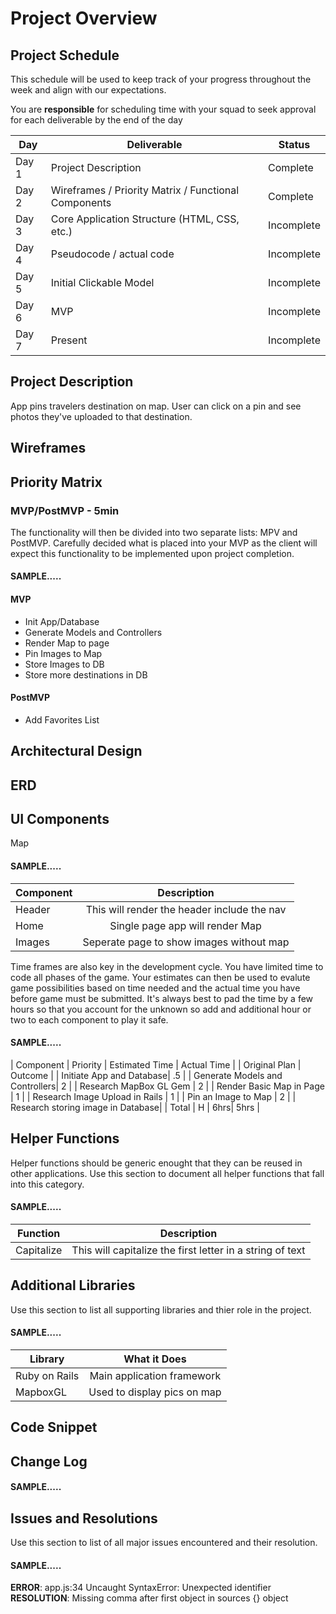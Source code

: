 # Project Overview

## Project Schedule

This schedule will be used to keep track of your progress throughout the week and align with our expectations.  

You are **responsible** for scheduling time with your squad to seek approval for each deliverable by the end of the day

|  Day | Deliverable | Status
|---|---| ---|
|Day 1| Project Description | Complete
|Day 2| Wireframes / Priority Matrix / Functional Components | Complete
|Day 3| Core Application Structure (HTML, CSS, etc.) | Incomplete
|Day 4| Pseudocode / actual code | Incomplete
|Day 5| Initial Clickable Model  | Incomplete
|Day 6| MVP | Incomplete
|Day 7| Present | Incomplete


## Project Description

App pins travelers destination on map. User can click on a pin and see photos they've uploaded to that destination.

## Wireframes


## Priority Matrix



### MVP/PostMVP - 5min

The functionality will then be divided into two separate lists: MPV and PostMVP.  Carefully decided what is placed into your MVP as the client will expect this functionality to be implemented upon project completion.  

#### SAMPLE.....
#### MVP 

- Init App/Database
- Generate Models and Controllers
- Render Map to page
- Pin Images to Map
- Store Images to DB
- Store more destinations in DB

#### PostMVP 

- Add Favorites List

## Architectural Design



## ERD



## UI Components

Map

#### SAMPLE.....
| Component | Description | 
| --- | :---: |  
| Header | This will render the header include the nav | 
| Home | Single page app will render Map |
| Images | Seperate page to show images without map |



Time frames are also key in the development cycle.  You have limited time to code all phases of the game.  Your estimates can then be used to evalute game possibilities based on time needed and the actual time you have before game must be submitted. It's always best to pad the time by a few hours so that you account for the unknown so add and additional hour or two to each component to play it safe.

#### SAMPLE.....
| Component | Priority | Estimated Time | Actual Time |
| Original Plan | Outcome | 
| Initiate App and Database| .5 | 
| Generate Models and Controllers| 2 |
| Research MapBox GL Gem | 2 |
| Render Basic Map in Page | 1 |
| Research Image Upload in Rails | 1 |
| Pin an Image to Map | 2 |
| Research storing image in Database|
| Total | H | 6hrs| 5hrs | 

## Helper Functions
Helper functions should be generic enought that they can be reused in other applications. Use this section to document all helper functions that fall into this category.

#### SAMPLE.....
| Function | Description | 
| --- | :---: |  
| Capitalize | This will capitalize the first letter in a string of text | 

## Additional Libraries
 Use this section to list all supporting libraries and thier role in the project. 
 
 #### SAMPLE.....
| Library | What it Does | 
| --- | :---: |  
| Ruby on Rails | Main application framework | 
| MapboxGL | Used to display pics on map | 


## Code Snippet

  



## Change Log
  

#### SAMPLE.....





## Issues and Resolutions
 Use this section to list of all major issues encountered and their resolution.

#### SAMPLE.....
**ERROR**: app.js:34 Uncaught SyntaxError: Unexpected identifier                                
**RESOLUTION**: Missing comma after first object in sources {} object